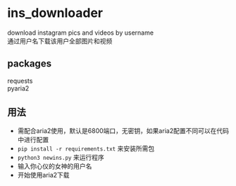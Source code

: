 # ins_downloader
 download instagram pics and videos by username  
通过用户名下载该用户全部图片和视频

## packages
requests  
pyaria2

## 用法
- 需配合aria2使用，默认是6800端口，无密钥，如果aria2配置不同可以在代码中进行配置
- `pip install -r requirements.txt` 来安装所需包
- `python3 newins.py` 来运行程序
- 输入你心仪的女神的用户名
- 开始使用aria2下载
